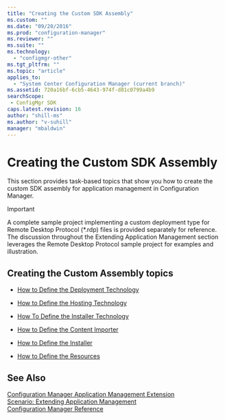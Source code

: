 ```yaml
---
title: "Creating the Custom SDK Assembly"
ms.custom: ""
ms.date: "09/20/2016"
ms.prod: "configuration-manager"
ms.reviewer: ""
ms.suite: ""
ms.technology:
  - "configmgr-other"
ms.tgt_pltfrm: ""
ms.topic: "article"
applies_to:
  - "System Center Configuration Manager (current branch)"
ms.assetid: 720a16bf-6cb5-4643-974f-d81c0799a4b9searchScope: - ConfigMgr SDK
caps.latest.revision: 16
author: "shill-ms"
ms.author: "v-suhill"
manager: "mbaldwin"
---
```

# Creating the Custom SDK Assembly
This section provides task-based topics that show you how to create the custom SDK assembly for application management in Configuration Manager.  

> [!IMPORTANT]
>  A complete sample project implementing a custom deployment type for Remote Desktop Protocol (*.rdp) files is provided separately for reference. The discussion throughout the Extending Application Management section leverages the Remote Desktop Protocol sample project for examples and illustration.  

## Creating the Custom Assembly topics  

-   [How to Define the Deployment Technology](../../develop/apps/how-to-define-the-deployment-technology.md)  

-   [How to Define the Hosting Technology](../../develop/apps/how-to-define-the-hosting-technology.md)  

-   [How To Define the Installer Technology](../../develop/apps/how-to-define-the-installer-technology.md)  

-   [How to Define the Content Importer](../../develop/apps/how-to-define-the-content-importer.md)  

-   [How to Define the Installer](../../develop/apps/how-to-define-the-installer.md)  

-   [How to Define the Resources](../../develop/apps/how-to-define-the-resources.md)  

## See Also  
 [Configuration Manager Application Management Extension](../../develop/apps/application-management-extension.md)   
 [Scenario: Extending Application Management](../../develop/apps/scenario--extending-application-management.md)   
 [Configuration Manager Reference](../../develop/reference/configuration-manager-reference.md)
